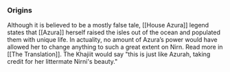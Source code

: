 ### Origins
Although it is believed to be a mostly false tale, [[House Azura]] legend states that [[Azura]] herself raised the isles out of the ocean and populated them with unique life. In actuality, no amount of Azura’s power would have allowed her to change anything to such a great extent on Nirn. Read more in [[The Translation]]. The Khajiit would say "this is just like Azurah, taking credit for her littermate Nirni's beauty."